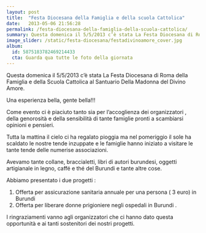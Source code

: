 ```yaml
---
layout: post
title:  "Festa Diocesana della Famiglia e della scuola Cattolica"
date:   2013-05-06 21:56:28
permalink: /festa-diocesana-della-famiglia-della-scuola-cattolica/
summary: Questa domenica il 5/5/2013 c’è stata La Festa Diocesana di Roma della Famiglia e della Scuola Cattolica al Santuario Della Madonna del Divino Amore. Una esperienza bella, gente bella!!!
image_slider: /static/festa-diocesana/festadivinoamore_cover.jpg
album:
  id: 5875183782469214433
  cta: Guarda qua tutte le foto della giornata
---
```



Questa domenica il 5/5/2013 c’è stata La Festa Diocesana di Roma della Famiglia e della Scuola Cattolica al Santuario Della Madonna del Divino Amore.

Una esperienza bella, gente bella!!!

Come evento ci è piaciuto tanto sia per l’accoglienza dei organizzatori , della genorosità e della sensibilità di tante famiglie pronti a scambiarsi opinioni e pensieri.

Tutta la mattina il cielo ci ha regalato pioggia ma nel pomeriggio il sole ha scaldato le nostre tende inzuppate e le famiglie hanno iniziato a visitare le tante tende delle numerise associazioni.

Avevamo tante collane, braccialetti, libri di autori burundesi, oggetti artigianale in legno, caffé e thé del Burundi e tante altre cose. 

Abbiamo presentato i due progetti :

1. Offerta per assicurazione sanitaria annuale per una persona ( 3 euro) in Burundi
2. Offerta per liberare donne prigioniere negli ospedali in Burundi .

I ringraziamenti vanno agli organizzatori che ci hanno dato questa opportunità e ai tanti sostenitori dei nostri progetti.

